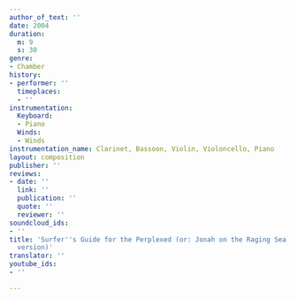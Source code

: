 ```yaml
---
author_of_text: ''
date: 2004
duration:
  m: 9
  s: 30
genre:
- Chamber
history:
- performer: ''
  timeplaces:
  - ''
instrumentation:
  Keyboard:
  - Piano
  Winds:
  - Winds
instrumentation_name: Clarinet, Bassoon, Violin, Violoncello, Piano
layout: composition
publisher: ''
reviews:
- date: ''
  link: ''
  publication: ''
  quote: ''
  reviewer: ''
soundcloud_ids:
- ''
title: 'Surfer''s Guide for the Perplexed (or: Jonah on the Raging Sea) (Clarinet/Bassoon
  version)'
translator: ''
youtube_ids:
- ''

---
```


